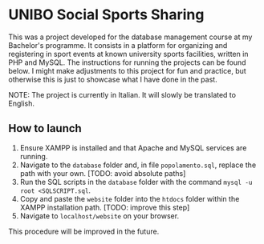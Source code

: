 # UNIBO Social Sports Sharing

This was a project developed for the database management course at my Bachelor's programme. It consists in a platform for organizing and registering in sport events at known university sports facilities, written in PHP and MySQL. The instructions for running the projects can be found below. I might make adjustments to this project for fun and practice, but otherwise this is just to showcase what I have done in the past.

NOTE: The project is currently in Italian. It will slowly be translated to English.

## How to launch

1. Ensure XAMPP is installed and that Apache and MySQL services are running.
2. Navigate to the `database` folder and, in file `popolamento.sql`, replace the path with your own. [TODO: avoid absolute paths]
3. Run the SQL scripts in the `database` folder with the command `mysql -u root <SQLSCRIPT.sql`.
4. Copy and paste the `website` folder into the `htdocs` folder within the XAMPP installation path. [TODO: improve this step]
5. Navigate to `localhost/website` on your browser.

This procedure will be improved in the future.

